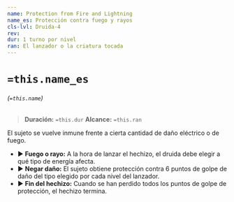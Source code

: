 ```yaml
---
name: Protection from Fire and Lightning
name_es: Protección contra fuego y rayos
cls-lvl: Druida-4
rev: 
dur: 1 turno por nivel
ran: El lanzador o la criatura tocada
---
```

# `=this.name_es`
###### (`=this.name`)

>**Duración:** `=this.dur`
>**Alcance:** `=this.ran`

El sujeto se vuelve inmune frente a cierta cantidad de daño eléctrico o de fuego.
- ▶ **Fuego o rayo:** A la hora de lanzar el hechizo, el druida debe elegir a qué tipo de energía afecta. 
- ▶ **Negar daño:** El sujeto obtiene protección contra 6 puntos de golpe de daño del tipo elegido por cada nivel del lanzador. 
- ▶ **Fin del hechizo:** Cuando se han perdido todos los puntos de golpe de protección, el hechizo termina.